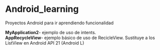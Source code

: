 # Android_learning
Proyectos Android para ir aprendiendo funcionalidad

<b>MyApplication2</b>- ejemplo de uso de intents. </br>
<b>AppRecycleView</b>- ejemplo básico de uso de RecicleView. Sustituye a los ListView en Android API 21 (Android L) 
